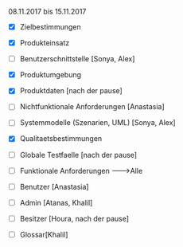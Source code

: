 08.11.2017 bis 15.11.2017


  - [x] Zielbestimmungen
  - [x] Produkteinsatz
  - [ ] Benutzerschnittstelle [Sonya, Alex]
  - [x] Produktumgebung
  - [x] Produktdaten [nach der pause]
  - [ ] Nichtfunktionale Anforderungen [Anastasia]
  - [ ] Systemmodelle (Szenarien, UML) [Sonya, Alex]
  - [x] Qualitaetsbestimmungen
  - [ ] Globale Testfaelle [nach der pause]
 
 - [ ] Funktionale Anforderungen --->Alle
  - [ ] Benutzer [Anastasia]
  - [ ] Admin [Atanas, Khalil]
  - [ ] Besitzer [Houra, nach der pause]
  
 - [ ] Glossar[Khalil]
